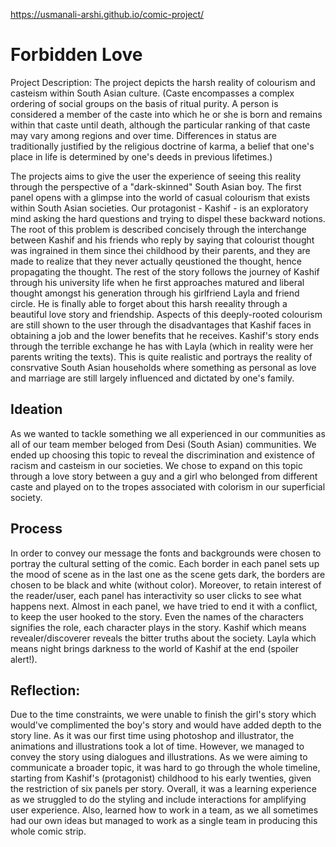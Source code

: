 https://usmanali-arshi.github.io/comic-project/
# Forbidden Love
Project Description: 
The project depicts the harsh reality of colourism and casteism within South Asian culture.
(Caste encompasses a complex ordering of social groups on the basis of ritual purity. A person is considered a member of the caste into which he or she is born and remains within that caste until death, although the particular ranking of that caste may vary among regions and over time. Differences in status are traditionally justified by the religious doctrine of karma, a belief that one's place in life is determined by one's deeds in previous lifetimes.)

The projects aims to give the user the experience of seeing this reality through the perspective of a "dark-skinned" South Asian boy. The first panel opens with a glimpse into the world of casual colourism that exists within South Asian societies. Our protagonist - Kashif - is an exploratory mind asking the hard questions and trying to dispel these backward notions. The root of this problem is described concisely through the interchange between Kashif and his friends who reply by saying that colourist thought was ingrained in them since thei childhood by their parents, and they are made to realize that they never actually qeustioned the thought, hence propagating the thought. 
The rest of the story follows the journey of Kashif through his university life when he first approaches matured and liberal thought amongst his generation through his girlfriend Layla and friend circle. He is finally able to forget about this harsh reeality through a beautiful love story and friendship. Aspects of this deeply-rooted colourism are still shown to the user through the disadvantages that Kashif faces in obtaining a job and the lower benefits that he receives. Kashif's story ends through the terrible exchange he has with Layla (which in reality were her parents writing the texts). This is quite realistic and portrays the reality of consrvative South Asian households where something as personal as love and marriage are still largely influenced and dictated by one's family.

## Ideation
As we wanted to tackle something we all experienced in our communities as all of our team member beloged from Desi (South Asian) communities. We ended up choosing this topic to reveal the discrimination and existence of racism and casteism in our societies. We chose to expand on this topic through a love story between a guy and a girl who belonged from different caste and played on to the tropes associated with colorism in our superficial society.  

## Process
In order to convey our message the fonts and backgrounds were chosen to portray the cultural setting of the comic. Each border in each panel sets up the mood of scene as in the last one as the scene gets dark, the borders are chosen to be black and white (without color).  Moreover, to retain interest of the reader/user, each panel has interactivity so user clicks to see what happens next. Almost in each panel, we have tried to end it with a conflict, to keep the user hooked to the story. Even the names of the characters signifies the role, each character plays in the story. Kashif which means revealer/discoverer reveals the bitter truths about the society. Layla which means night brings darkness to the world of Kashif at the end (spoiler alert!). 


## Reflection:
Due to the time constraints, we were unable to finish the girl's story which would've complimented the boy's story and would have added depth to the story line. As it was our first time using photoshop and illustrator, the animations and illustrations took a lot of time. However, we managed to convey the story using dialogues and illustrations. As we were aiming to communicate a broader topic, it was hard to go through the whole timeline, starting from Kashif's (protagonist) childhood to his early twenties, given the restriction of six panels per story. Overall, it was a learning experience as we struggled to do the styling and include interactions for amplifying user experience. Also, learned how to work in a team, as we all sometimes had our own ideas but managed to work as a single team in producing this whole comic strip. 


